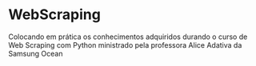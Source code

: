 # WebScraping
Colocando em prática os conhecimentos adquiridos durando o curso de Web Scraping com Python ministrado pela professora Alice Adativa da Samsung Ocean
